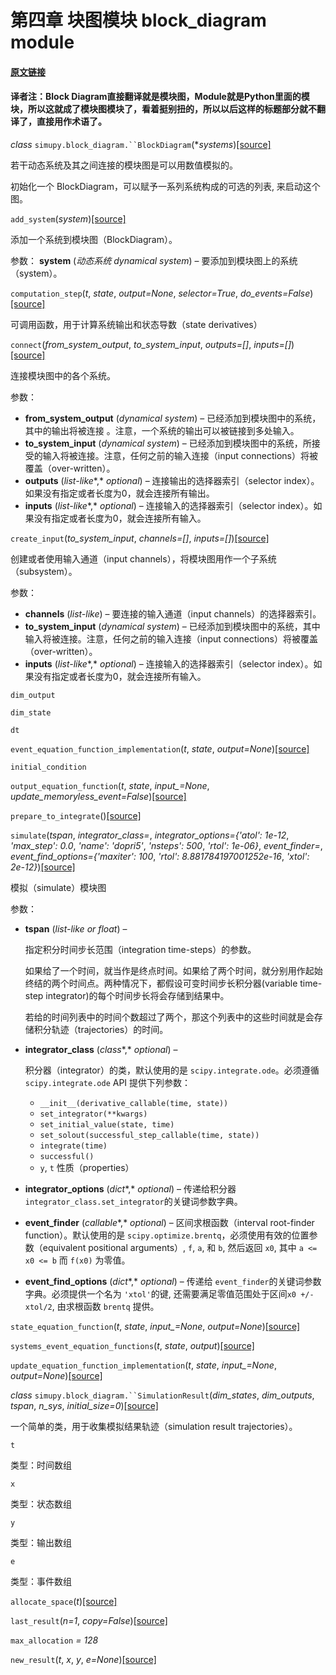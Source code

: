  # 第四章 块图模块 block_diagram module


#### [原文链接](https://simupy.readthedocs.io/en/latest/api/block_diagram.html)

#### 译者注：Block Diagram直接翻译就是模块图，Module就是Python里面的模块，所以这就成了模块图模块了，看着挺别扭的，所以以后这样的标题部分就不翻译了，直接用作术语了。

*class* `simupy.block_diagram.``BlockDiagram`(**systems*)[[source]](https://simupy.readthedocs.io/en/latest/_modules/simupy/block_diagram.html#BlockDiagram)[](https://simupy.readthedocs.io/en/latest/api/block_diagram.html#simupy.block_diagram.BlockDiagram)



若干动态系统及其之间连接的模块图是可以用数值模拟的。

初始化一个 BlockDiagram，可以赋予一系列系统构成的可选的列表, 来启动这个图。



`add_system`(*system*)[[source]](https://simupy.readthedocs.io/en/latest/_modules/simupy/block_diagram.html#BlockDiagram.add_system)


添加一个系统到模块图（BlockDiagram）。

 
 参数：  **system** (*动态系统 dynamical system*) – 要添加到模块图上的系统（system）。


`computation_step`(*t*, *state*, *output=None*, *selector=True*, *do_events=False*)[[source]](https://simupy.readthedocs.io/en/latest/_modules/simupy/block_diagram.html#BlockDiagram.computation_step)


可调用函数，用于计算系统输出和状态导数（state derivatives）



`connect`(*from_system_output*, *to_system_input*, *outputs=[]*, *inputs=[]*)[[source]](https://simupy.readthedocs.io/en/latest/_modules/simupy/block_diagram.html#BlockDiagram.connect)


连接模块图中的各个系统。

 
 参数：   
* **from_system_output** (*dynamical system*) – 已经添加到模块图中的系统，其中的输出将被连接 。注意，一个系统的输出可以被链接到多处输入。
* **to_system_input** (*dynamical system*) – 已经添加到模块图中的系统，所接受的输入将被连接。注意，任何之前的输入连接（input connections）将被覆盖（over-written）。
* **outputs** (*list-like**,* *optional*) – 连接输出的选择器索引（selector index）。如果没有指定或者长度为0，就会连接所有输出。
* **inputs** (*list-like**,* *optional*) – 连接输入的选择器索引（selector index）。如果没有指定或者长度为0，就会连接所有输入。

 

`create_input`(*to_system_input*, *channels=[]*, *inputs=[]*)[[source]](https://simupy.readthedocs.io/en/latest/_modules/simupy/block_diagram.html#BlockDiagram.create_input)


创建或者使用输入通道（input channels），将模块图用作一个子系统（subsystem）。

 
 参数：   
* **channels** (*list-like*) – 要连接的输入通道（input channels）的选择器索引。
* **to_system_input** (*dynamical system*) – 已经添加到模块图中的系统，其中输入将被连接。注意，任何之前的输入连接（input connections）将被覆盖（over-written）。
* **inputs** (*list-like**,* *optional*) – 连接输入的选择器索引（selector index）。如果没有指定或者长度为0，就会连接所有输入。


 


`dim_output`[](https://simupy.readthedocs.io/en/latest/api/block_diagram.html#simupy.block_diagram.BlockDiagram.dim_output)





`dim_state`[](https://simupy.readthedocs.io/en/latest/api/block_diagram.html#simupy.block_diagram.BlockDiagram.dim_state)





`dt`[](https://simupy.readthedocs.io/en/latest/api/block_diagram.html#simupy.block_diagram.BlockDiagram.dt)





`event_equation_function_implementation`(*t*, *state*, *output=None*)[[source]](https://simupy.readthedocs.io/en/latest/_modules/simupy/block_diagram.html#BlockDiagram.event_equation_function_implementation)




`initial_condition`[](https://simupy.readthedocs.io/en/latest/api/block_diagram.html#simupy.block_diagram.BlockDiagram.initial_condition)





`output_equation_function`(*t*, *state*, *input_=None*, *update_memoryless_event=False*)[[source]](https://simupy.readthedocs.io/en/latest/_modules/simupy/block_diagram.html#BlockDiagram.output_equation_function)





`prepare_to_integrate`()[[source]](https://simupy.readthedocs.io/en/latest/_modules/simupy/block_diagram.html#BlockDiagram.prepare_to_integrate)





`simulate`(*tspan*, *integrator_class=*, *integrator_options={'atol': 1e-12*, *'max_step': 0.0*, *'name': 'dopri5'*, *'nsteps': 500*, *'rtol': 1e-06}*, *event_finder=*, *event_find_options={'maxiter': 100*, *'rtol': 8.881784197001252e-16*, *'xtol': 2e-12}*)[[source]](https://simupy.readthedocs.io/en/latest/_modules/simupy/block_diagram.html#BlockDiagram.simulate)



模拟（simulate）模块图

 
 参数：   
* **tspan** (*list-like* *or* *float*) –

    指定积分时间步长范围（integration time-steps）的参数。

    如果给了一个时间，就当作是终点时间。如果给了两个时间，就分别用作起始终结的两个时间点。两种情况下，都假设可变时间步长积分器(variable time-step integrator)的每个时间步长将会存储到结果中。

    若给的时间列表中的时间个数超过了两个，那这个列表中的这些时间就是会存储积分轨迹（trajectories）的时间。

* **integrator_class** (*class**,* *optional*) –

    积分器（integrator）的类，默认使用的是 `scipy.integrate.ode`。必须遵循`scipy.integrate.ode` API 提供下列参数：

     
     
     * `__init__(derivative_callable(time, state))`
     * `set_integrator(**kwargs)`
     * `set_initial_value(state, time)`
     * `set_solout(successful_step_callable(time, state))`
     * `integrate(time)`
     * `successful()`
     * `y`, `t` 性质（properties）
     
     

* **integrator_options** (*dict**,* *optional*) – 传递给积分器`integrator_class.set_integrator`的关键词参数字典。
* **event_finder** (*callable**,* *optional*) – 区间求根函数（interval root-finder function）。默认使用的是 `scipy.optimize.brentq`，必须使用有效的位置参数（equivalent positional arguments）, `f`, `a`, 和 `b`, 然后返回 `x0`, 其中 `a <= x0 <= b` 而 `f(x0)` 为零值。
* **event_find_options** (*dict**,* *optional*) – 传递给 `event_finder`的关键词参数字典。必须提供一个名为 `'xtol'`的键, 还需要满足零值范围处于区间`x0 +/- xtol/2`, 由求根函数 `brentq` 提供。

 







`state_equation_function`(*t*, *state*, *input_=None*, *output=None*)[[source]](https://simupy.readthedocs.io/en/latest/_modules/simupy/block_diagram.html#BlockDiagram.state_equation_function)[](https://simupy.readthedocs.io/en/latest/api/block_diagram.html#simupy.block_diagram.BlockDiagram.state_equation_function)





`systems_event_equation_functions`(*t*, *state*, *output*)[[source]](https://simupy.readthedocs.io/en/latest/_modules/simupy/block_diagram.html#BlockDiagram.systems_event_equation_functions)[](https://simupy.readthedocs.io/en/latest/api/block_diagram.html#simupy.block_diagram.BlockDiagram.systems_event_equation_functions)





`update_equation_function_implementation`(*t*, *state*, *input_=None*, *output=None*)[[source]](https://simupy.readthedocs.io/en/latest/_modules/simupy/block_diagram.html#BlockDiagram.update_equation_function_implementation)[](https://simupy.readthedocs.io/en/latest/api/block_diagram.html#simupy.block_diagram.BlockDiagram.update_equation_function_implementation)




*class* `simupy.block_diagram.``SimulationResult`(*dim_states*, *dim_outputs*, *tspan*, *n_sys*, *initial_size=0*)[[source]](https://simupy.readthedocs.io/en/latest/_modules/simupy/block_diagram.html#SimulationResult)[](https://simupy.readthedocs.io/en/latest/api/block_diagram.html#simupy.block_diagram.SimulationResult)


一个简单的类，用于收集模拟结果轨迹（simulation result trajectories）。


`t`[](https://simupy.readthedocs.io/en/latest/api/block_diagram.html#simupy.block_diagram.SimulationResult.t)



 
类型：时间数组



`x`[](https://simupy.readthedocs.io/en/latest/api/block_diagram.html#simupy.block_diagram.SimulationResult.x)



 
类型：状态数组


`y`[](https://simupy.readthedocs.io/en/latest/api/block_diagram.html#simupy.block_diagram.SimulationResult.y)



 
类型：输出数组



`e`[](https://simupy.readthedocs.io/en/latest/api/block_diagram.html#simupy.block_diagram.SimulationResult.e)


 
类型：事件数组



`allocate_space`(*t*)[[source]](https://simupy.readthedocs.io/en/latest/_modules/simupy/block_diagram.html#SimulationResult.allocate_space)



`last_result`(*n=1*, *copy=False*)[[source]](https://simupy.readthedocs.io/en/latest/_modules/simupy/block_diagram.html#SimulationResult.last_result)



`max_allocation` *= 128*[](https://simupy.readthedocs.io/en/latest/api/block_diagram.html#simupy.block_diagram.SimulationResult.max_allocation)


`new_result`(*t*, *x*, *y*, *e=None*)[[source]](https://simupy.readthedocs.io/en/latest/_modules/simupy/block_diagram.html#SimulationResult.new_result)









